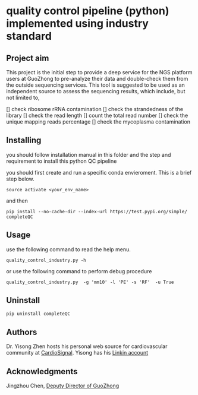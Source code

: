# quality control pipeline (python) implemented using industry standard

## Project aim

This project is the initial step to provide a deep service 
for the NGS platform users at GuoZhong to pre-analyze their data  and double-check them
from the outside sequencing services. This tool is suggested to be used
as an independent source to assess the sequencing results, which include, 
but not limited to,

[] check ribosome rRNA contamination
[] check the strandedness of the library
[] check the read length
[] count the total read number
[] check the unique mapping reads percentage
[] check the mycoplasma contamination


## Installing
you should follow installation manual in this folder and 
the step and requirement to install this
python QC pipeline

you should first create and run a specific conda envieroment.
This is a brief step below.

```
source activate <your_env_name>
```
and then

```
pip install --no-cache-dir --index-url https://test.pypi.org/simple/ completeQC
```
## Usage

use the following command to read the help menu.

```
quality_control_industry.py -h
```

or use the following command to perform debug procedure

```
quality_control_industry.py  -g 'mm10' -l 'PE' -s 'RF'  -u True
```

## Uninstall

```
pip uninstall completeQC
```

## Authors
Dr. Yisong Zhen hosts his personal web source for cardiovascular community at [CardioSignal](http://www.cardiosignal.org/).
Yisong has his [Linkin account](https://www.linkedin.com/in/yisongzhen/)

## Acknowledgments
Jingzhou Chen, [Deputy Director of GuoZhong](http://www.sklcvd.org/WebShowPage/PsnlIntroDetail.aspx?indexID=6&smallID=30&id=71)
